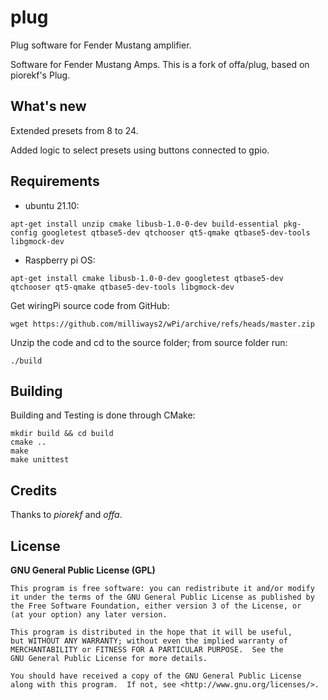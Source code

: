 # plug

Plug software for Fender Mustang amplifier.

Software for Fender Mustang Amps. This is a fork of offa/plug, based on piorekf's Plug.


## What's new

Extended presets from 8 to 24.

Added logic to select presets using buttons connected to gpio.


## Requirements
- ubuntu 21.10:

```
apt-get install unzip cmake libusb-1.0-0-dev build-essential pkg-config googletest qtbase5-dev qtchooser qt5-qmake qtbase5-dev-tools libgmock-dev

```
- Raspberry pi OS:

```
apt-get install cmake libusb-1.0-0-dev googletest qtbase5-dev qtchooser qt5-qmake qtbase5-dev-tools libgmock-dev 

```

Get wiringPi source code from GitHub:
```
wget https://github.com/milliways2/wPi/archive/refs/heads/master.zip 
```
Unzip the code and cd to the source folder; from source folder run:
```
./build
```


## Building

Building and Testing is done through CMake:

```
mkdir build && cd build
cmake ..
make
make unittest
```


## Credits

Thanks to *piorekf* and *offa*.


## License

**GNU General Public License (GPL)**

    This program is free software: you can redistribute it and/or modify
    it under the terms of the GNU General Public License as published by
    the Free Software Foundation, either version 3 of the License, or
    (at your option) any later version.

    This program is distributed in the hope that it will be useful,
    but WITHOUT ANY WARRANTY; without even the implied warranty of
    MERCHANTABILITY or FITNESS FOR A PARTICULAR PURPOSE.  See the
    GNU General Public License for more details.

    You should have received a copy of the GNU General Public License
    along with this program.  If not, see <http://www.gnu.org/licenses/>.
